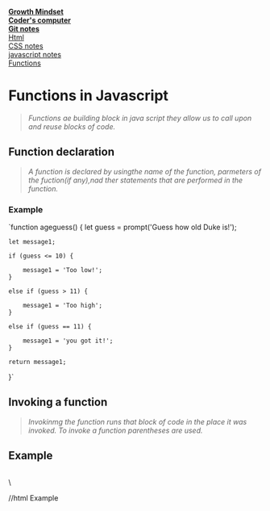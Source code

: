 [**Growth Mindset**](README.md)  
 [**Coder's computer**](codersComputer.md)    
[**Git notes**](GitNotes.md)  
[Html](HtmlStructures.md)  
[CSS notes](cssnotes.md)  
[javascript notes](javascriptnotes.md)      
[Functions](functions.md)    

# **Functions in Javascript**  
>*Functions ae building block in java script they allow us to call upon and reuse blocks of code.*  

## **Function declaration**  
>*A function is declared by usingthe name of the function, parmeters of the  fuction(if any),nad ther statements that are performed in the function.*  
### Example    

`function ageguess() {
    let guess = prompt('Guess how old Duke is!');

    let message1;

    if (guess <= 10) {

        message1 = 'Too low!';
    }

    else if (guess > 11) {

        message1 = 'Too high';
    }

    else if (guess == 11) {

        message1 = 'you got it!';
    }

    return message1;

}`

## **Invoking a function**  
>*Invokinmg the function runs that block of code  in the place it was invoked. To invoke a function parentheses are used.* 
## **Example**
>```
<script>document.write(ageguess())</script>\
//html Example
```
